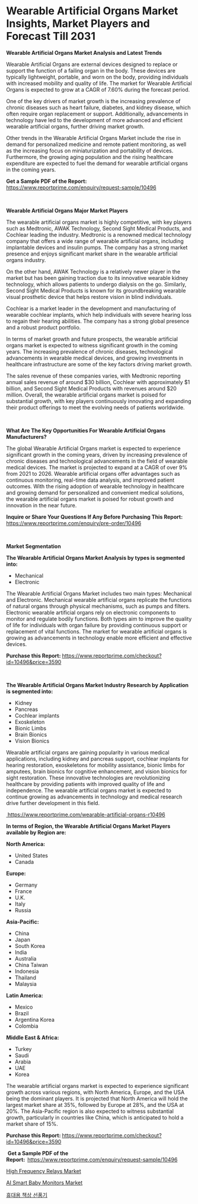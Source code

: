 <p><h1>Wearable Artificial Organs Market Insights, Market Players and Forecast Till 2031</h1></p><p><strong>Wearable Artificial Organs Market Analysis and Latest Trends</strong></p>
<p><p>Wearable Artificial Organs are external devices designed to replace or support the function of a failing organ in the body. These devices are typically lightweight, portable, and worn on the body, providing individuals with increased mobility and quality of life. The market for Wearable Artificial Organs is expected to grow at a CAGR of 7.60% during the forecast period.</p><p>One of the key drivers of market growth is the increasing prevalence of chronic diseases such as heart failure, diabetes, and kidney disease, which often require organ replacement or support. Additionally, advancements in technology have led to the development of more advanced and efficient wearable artificial organs, further driving market growth.</p><p>Other trends in the Wearable Artificial Organs Market include the rise in demand for personalized medicine and remote patient monitoring, as well as the increasing focus on miniaturization and portability of devices. Furthermore, the growing aging population and the rising healthcare expenditure are expected to fuel the demand for wearable artificial organs in the coming years.</p></p>
<p><strong>Get a Sample PDF of the Report:&nbsp;</strong> <a href="https://www.reportprime.com/enquiry/request-sample/10496">https://www.reportprime.com/enquiry/request-sample/10496</a></p>
<p>&nbsp;</p>
<p><strong>Wearable Artificial Organs Major Market Players</strong></p>
<p><p>The wearable artificial organs market is highly competitive, with key players such as Medtronic, AWAK Technology, Second Sight Medical Products, and Cochlear leading the industry. Medtronic is a renowned medical technology company that offers a wide range of wearable artificial organs, including implantable devices and insulin pumps. The company has a strong market presence and enjoys significant market share in the wearable artificial organs industry.</p><p>On the other hand, AWAK Technology is a relatively newer player in the market but has been gaining traction due to its innovative wearable kidney technology, which allows patients to undergo dialysis on the go. Similarly, Second Sight Medical Products is known for its groundbreaking wearable visual prosthetic device that helps restore vision in blind individuals.</p><p>Cochlear is a market leader in the development and manufacturing of wearable cochlear implants, which help individuals with severe hearing loss to regain their hearing abilities. The company has a strong global presence and a robust product portfolio.</p><p>In terms of market growth and future prospects, the wearable artificial organs market is expected to witness significant growth in the coming years. The increasing prevalence of chronic diseases, technological advancements in wearable medical devices, and growing investments in healthcare infrastructure are some of the key factors driving market growth.</p><p>The sales revenue of these companies varies, with Medtronic reporting annual sales revenue of around $30 billion, Cochlear with approximately $1 billion, and Second Sight Medical Products with revenues around $20 million. Overall, the wearable artificial organs market is poised for substantial growth, with key players continuously innovating and expanding their product offerings to meet the evolving needs of patients worldwide.</p></p>
<p>&nbsp;</p>
<p><strong>What Are The Key Opportunities For Wearable Artificial Organs Manufacturers?</strong></p>
<p><p>The global Wearable Artificial Organs market is expected to experience significant growth in the coming years, driven by increasing prevalence of chronic diseases and technological advancements in the field of wearable medical devices. The market is projected to expand at a CAGR of over 9% from 2021 to 2026. Wearable artificial organs offer advantages such as continuous monitoring, real-time data analysis, and improved patient outcomes. With the rising adoption of wearable technology in healthcare and growing demand for personalized and convenient medical solutions, the wearable artificial organs market is poised for robust growth and innovation in the near future.</p></p>
<p><strong>Inquire or Share Your Questions If Any Before Purchasing This Report:</strong> <a href="https://www.reportprime.com/enquiry/pre-order/10496">https://www.reportprime.com/enquiry/pre-order/10496</a></p>
<p>&nbsp;</p>
<p><strong>Market Segmentation</strong></p>
<p><strong>The Wearable Artificial Organs Market Analysis by types is segmented into:</strong></p>
<p><ul><li>Mechanical</li><li>Electronic</li></ul></p>
<p><p>The Wearable Artificial Organs Market includes two main types: Mechanical and Electronic. Mechanical wearable artificial organs replicate the functions of natural organs through physical mechanisms, such as pumps and filters. Electronic wearable artificial organs rely on electronic components to monitor and regulate bodily functions. Both types aim to improve the quality of life for individuals with organ failure by providing continuous support or replacement of vital functions. The market for wearable artificial organs is growing as advancements in technology enable more efficient and effective devices.</p></p>
<p><strong>Purchase this Report:&nbsp;</strong><a href="https://www.reportprime.com/checkout?id=10496&price=3590">https://www.reportprime.com/checkout?id=10496&price=3590</a></p>
<p>&nbsp;</p>
<p><strong>The Wearable Artificial Organs Market Industry Research by Application is segmented into:</strong></p>
<p><ul><li>Kidney</li><li>Pancreas</li><li>Cochlear implants</li><li>Exoskeleton</li><li>Bionic Limbs</li><li>Brain Bionics</li><li>Vision Bionics</li></ul></p>
<p><p>Wearable artificial organs are gaining popularity in various medical applications, including kidney and pancreas support, cochlear implants for hearing restoration, exoskeletons for mobility assistance, bionic limbs for amputees, brain bionics for cognitive enhancement, and vision bionics for sight restoration. These innovative technologies are revolutionizing healthcare by providing patients with improved quality of life and independence. The wearable artificial organs market is expected to continue growing as advancements in technology and medical research drive further development in this field.</p></p>
<p><a href="https://www.reportprime.com/wearable-artificial-organs-r10496">&nbsp;https://www.reportprime.com/wearable-artificial-organs-r10496</a></p>
<p><strong>In terms of Region, the Wearable Artificial Organs Market Players available by Region are:</strong></p>
<p>
    <p> <strong> North America: </strong>
        <ul>
            <li>United States</li>
            <li>Canada</li>
        </ul>
        </p> 
    <p> <strong> Europe: </strong>
        <ul>
            <li>Germany</li>
            <li>France</li>
            <li>U.K.</li>
            <li>Italy</li>
            <li>Russia</li>
        </ul>
        </p> 
    <p> <strong> Asia-Pacific: </strong>
        <ul>
            <li>China</li>
            <li>Japan</li>
            <li>South Korea</li>
            <li>India</li>
            <li>Australia</li>
            <li>China Taiwan</li>
            <li>Indonesia</li>
            <li>Thailand</li>
            <li>Malaysia</li>
        </ul>
        </p> 
    <p> <strong> Latin America: </strong>
        <ul>
            <li>Mexico</li>
            <li>Brazil</li>
            <li>Argentina Korea</li>
            <li>Colombia</li>
        </ul>
        </p> 
    <p> <strong> Middle East & Africa: </strong>
        <ul>
            <li>Turkey</li>
            <li>Saudi</li>
            <li>Arabia</li>
            <li>UAE</li>
            <li>Korea</li>
        </ul>
    </p>
    </p>
<p><p>The wearable artificial organs market is expected to experience significant growth across various regions, with North America, Europe, and the USA being the dominant players. It is projected that North America will hold the largest market share at 35%, followed by Europe at 28%, and the USA at 20%. The Asia-Pacific region is also expected to witness substantial growth, particularly in countries like China, which is anticipated to hold a market share of 15%.</p></p>
<p><strong>Purchase this Report: </strong><a href="https://www.reportprime.com/checkout?id=10496&price=3590">https://www.reportprime.com/checkout?id=10496&price=3590</a></p>
<p>&nbsp;<strong>Get a Sample PDF of the Report:&nbsp;&nbsp;</strong><a href="https://www.reportprime.com/enquiry/request-sample/10496">https://www.reportprime.com/enquiry/request-sample/10496</a></p>
<p><strong></strong></p>
<p><p><a href="https://fearless-okapi-6c8.notion.site/Analyzing-High-Frequency-Relays-Market-Global-Industry-Perspective-and-Forecast-2024-to-2031-a09d14b6700b430b94371e2046ce0873">High Frequency Relays Market</a></p><p><a href="https://github.com/kathiaseamanalvaradovlprc2h/Market-Research-Report-List-2/blob/main/ai-smart-baby-monitors-market.md">AI Smart Baby Monitors Market</a></p><p><a href="https://github.com/royErdmtyan906778/Market-Research-Report-List-1/blob/main/881640321921.md">휴대용 책상 선풍기</a></p></p>